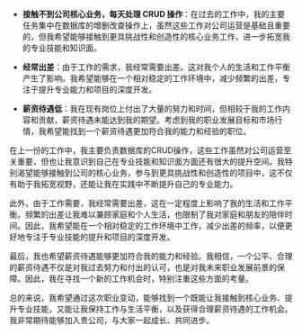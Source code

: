 - **接触不到公司核心业务，每天处理 CRUD 操作**：在过去的工作中，我的主要任务集中在数据库的增删改查操作上，虽然这些工作对公司运营是基础且重要的，但我希望能够接触到更具挑战性和创造性的核心业务工作，进一步拓宽我的专业技能和知识面。
    
- **经常出差**：由于工作的需求，我经常需要出差。这对我个人的生活和工作平衡产生了影响。我希望能够在一个相对稳定的工作环境中，减少频繁的出差，专注于提升专业能力和项目的深度开发。
    
- **薪资待遇低**：我在现有岗位上付出了大量的努力和时间，但相较于我的工作内容和贡献，薪资待遇未能达到我的期望。考虑到我的职业发展目标和市场行情，我希望能找到一个薪资待遇更加符合我的能力和经验的职位。



在上一份的工作中，我主要负责数据库的CRUD操作，这些工作虽然对公司运营至关重要，但也让我意识到自己在专业技能和知识面方面还有很大的提升空间。我特别渴望能够接触到公司的核心业务，参与到更具挑战性和创造性的项目中，这不仅有助于我拓宽视野，还能让我在实践中不断提升自己的专业能力。

此外，由于工作需要，我经常需要出差，这在一定程度上影响了我的生活和工作平衡。频繁的出差让我难以兼顾家庭和个人生活，也限制了我对家庭和朋友的陪伴时间。因此，我希望能在一个相对稳定的工作环境中工作，减少出差的频率，以便更好地专注于专业技能的提升和项目的深度开发。

最后，我也希望薪资待遇能够更加符合我的能力和经验。我相信，一个公平、合理的薪资待遇不仅是对我过去努力和付出的认可，也是对我未来职业发展前景的保障。因此，我在寻找一个新的工作机会时，特别注重这些方面的考量。

总的来说，我希望通过这次职业变动，能够找到一个既能让我接触到核心业务、提升专业技能，又能让我保持工作与生活平衡，以及获得合理薪资待遇的工作机会。我非常期待能够加入贵公司，与大家一起成长、共同进步。